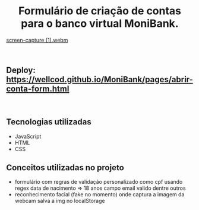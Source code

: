 

<h1 align="center">Formulário de criação de contas para o banco virtual MoniBank.</h1>

[screen-capture (1).webm](https://user-images.githubusercontent.com/7384901/207641621-8966c7f1-0d3c-4d4c-bb1c-037eb44b68da.webm)

</br>

## Deploy: https://wellcod.github.io/MoniBank/pages/abrir-conta-form.html

</br>

## Tecnologias utilizadas
* JavaScript
* HTML
* CSS

## Conceitos utilizadas no projeto
 * formulário com regras de validação personalizado como cpf usando regex data de nacimento => 18 anos campo email valido dentre outros
 * reconhecimento facial (fake no momento) onde captura a imagem da webcam salva a img no localStorage
